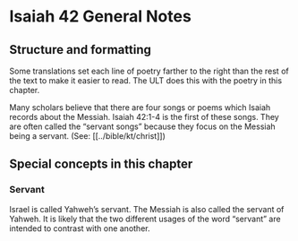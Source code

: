 # Isaiah 42 General Notes
## Structure and formatting

Some translations set each line of poetry farther to the right than the rest of the text to make it easier to read. The ULT does this with the poetry in this chapter.

Many scholars believe that there are four songs or poems which Isaiah records about the Messiah. Isaiah 42:1-4 is the first of these songs. They are often called the “servant songs” because they focus on the Messiah being a servant. (See: [[../bible/kt/christ]])

## Special concepts in this chapter

### Servant
Israel is called Yahweh’s servant. The Messiah is also called the servant of Yahweh. It is likely that the two different usages of the word “servant” are intended to contrast with one another.